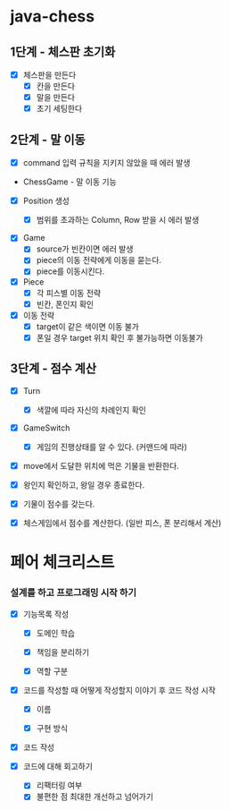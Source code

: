 # java-chess

## 1단계 - 체스판 초기화

- [x] 체스판을 만든다
    - [x] 칸을 만든다
    - [x] 말을 만든다
    - [x] 초기 세팅한다

## 2단계 - 말 이동

- [x] command 입력 규칙을 지키지 않았을 때 에러 발생


- ChessGame - 말 이동 기능
- [x] Position 생성
    - [x] 범위를 초과하는 Column, Row 받을 시 에러 발생


- [x] Game
    - [x] source가 빈칸이면 에러 발생
    - [x] piece의 이동 전략에게 이동을 묻는다.
    - [x] piece를 이동시킨다.

- [x] Piece
    - [x] 각 피스별 이동 전략
    - [x] 빈칸, 폰인지 확인

- [x] 이동 전략
    - [x] target이 같은 색이면 이동 불가
    - [x] 폰일 경우 target 위치 확인 후 불가능하면 이동불가

## 3단계 - 점수 계산

- [x] Turn
    - [x] 색깔에 따라 자신의 차례인지 확인


- [x] GameSwitch
    - [x] 게임의 진행상태를 알 수 있다. (커맨드에 따라)


- [x] move에서 도달한 위치에 먹은 기물을 반환한다.
- [x] 왕인지 확인하고, 왕일 경우 종료한다.


- [x] 기물이 점수를 갖는다.
- [x] 체스게임에서 점수를 계산한다. (일반 피스, 폰 분리해서 계산)

# 페어 체크리스트

### 설계를 하고 프로그래밍 시작 하기

- [x] 기능목록 작성
    - [x] 도메인 학습
    - [x] 책임을 분리하기
    - [x] 역할 구분


- [x] 코드를 작성할 때 어떻게 작성할지 이야기 후 코드 작성 시작
    - [x] 이름
    - [x] 구현 방식


- [x] 코드 작성


- [x] 코드에 대해 회고하기
    - [x] 리팩터링 여부
    - [x] 불편한 점 최대한 개선하고 넘어가기